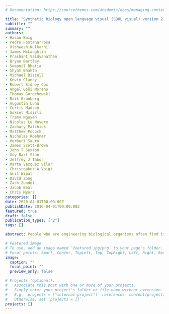 ```yaml
---
# Documentation: https://sourcethemes.com/academic/docs/managing-content/

title: "Synthetic biology open language visual (SBOL visual) version 2.2"
subtitle: ""
summary: ""
authors:
- Hasan Baig
- Pedro Fontanarrosa
- Vishwesh Kulkarni
- James McLaughlin
- Prashant Vaidyanathan
- Bryan Bartley
- Swapnil Bhatia
- Shyam Bhakta
- Michael Bissell
- Kevin Clancy
- Robert Sidney Cox
- Angel Goñi Moreno
- Thomas Gorochowski
- Raik Grunberg
- Augustin Luna
- Curtis Madsen
- Goksel Misirli
- Tramy Nguyen
- Nicolas Le Novere
- Zachary Palchick
- Matthew Pocock
- Nicholas Roehner
- Herbert Sauro
- James Scott-Brown
- John T Sexton
- Guy-Bart Stan
- Jeffrey J Tabor
- Marta Vazquez Vilar
- Christopher A Voigt
- Anil Wipat
- David Zong
- Zach Zundel
- Jacob Beal
- Chris Myers
categories: []
date: 2020-04-01T00:00:00Z
publishDate: 2016-04-01T00:00:00Z
featured: true
draft: false
publication_types: ["2"]
tags: []

abstract: People who are engineering biological organisms often find it useful to communicate in diagrams, both about the structure of the nucleic acid sequences that they are engineering and about the functional relationships between sequence features and other molecular species. Some typical practices and conventions have begun to emerge for such diagrams. The Synthetic Biology Open Language Visual (SBOL Visual) has been developed as a standard for organizing and systematizing such conventions in order to produce a coherent language for expressing the structure and function of genetic designs. This document details version 2.2 of SBOL Visual, which builds on the prior SBOL Visual 2.1 in several ways. First, the grounding of molecular species glyphs is changed from BioPAX to SBO, aligning with the use of SBO terms for interaction glyphs. Second, new glyphs are added for proteins, introns, and polypeptide regions (e. g., protein domains), the prior recommended macromolecule glyph is deprecated in favor of its alternative, and small polygons are introduced as alternative glyphs for simple chemicals.

# Featured image
# To use, add an image named `featured.jpg/png` to your page's folder.
# Focal points: Smart, Center, TopLeft, Top, TopRight, Left, Right, BottomLeft, Bottom, BottomRight.
image: 
  caption: ""
  focal_point: ""
  preview_only: false

# Projects (optional).
#   Associate this post with one or more of your projects.
#   Simply enter your project's folder or file name without extension.
#   E.g. `projects = ["internal-project"]` references `content/project/deep-learning/index.md`.
#   Otherwise, set `projects = []`.
projects: []
---
```

